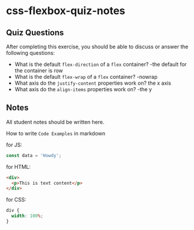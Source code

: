# css-flexbox-quiz-notes

## Quiz Questions

After completing this exercise, you should be able to discuss or answer the following questions:

- What is the default `flex-direction` of a `flex` container?
  -the default for the container is row
- What is the default `flex-wrap` of a `flex` container?
  -nowrap
- What axis do the `justify-content` properties work on?
  the x axis
- What axis do the `align-items` properties work on?
  -the y

## Notes

<!-- notes -->

All student notes should be written here.

How to write `Code Examples` in markdown

for JS:

```javascript
const data = 'Howdy';
```

for HTML:

```html
<div>
  <p>This is text content</p>
</div>
```

for CSS:

```css
div {
  width: 100%;
}
```

